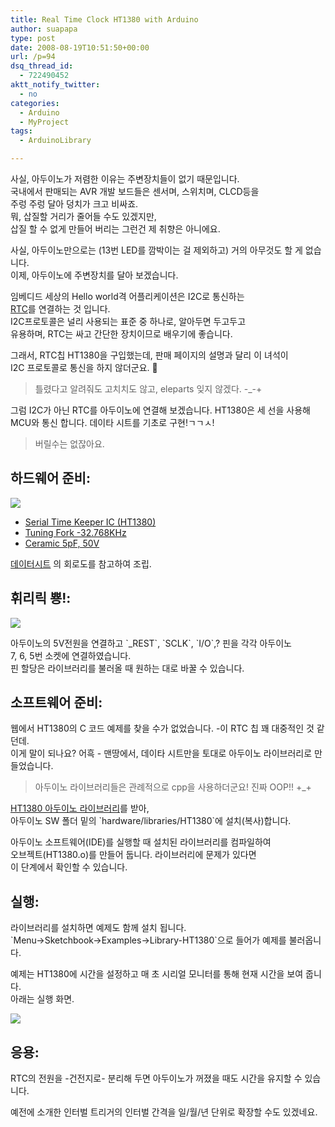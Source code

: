 ```yaml
---
title: Real Time Clock HT1380 with Arduino
author: suapapa
type: post
date: 2008-08-19T10:51:50+00:00
url: /p=94
dsq_thread_id:
  - 722490452
aktt_notify_twitter:
  - no
categories:
  - Arduino
  - MyProject
tags:
  - ArduinoLibrary

---
```

사실, 아두이노가 저렴한 이유는 주변장치들이 없기 때문입니다.  
국내에서 판매되는 AVR 개발 보드들은 센서며, 스위치며, CLCD등을  
주렁 주렁 달아 덩치가 크고 비싸죠.  
뭐, 삽질할 거리가 줄어들 수도 있겠지만,  
삽질 할 수 없게 만들어 버리는 그런건 제 취향은 아니에요.

사실, 아두이노만으로는 (13번 LED를 깜박이는 걸 제외하고) 거의 아무것도 할 게 없습니다.  
이제, 아두이노에 주변장치를 달아 보겠습니다.

임베디드 세상의 Hello world격 어플리케이션은 I2C로 통신하는  
[RTC](http://www.terms.co.kr/RTC.htm)를 연결하는 것 입니다.  
I2C프로토콜은 널리 사용되는 표준 중 하나로, 알아두면 두고두고  
유용하며, RTC는 싸고 간단한 장치이므로 배우기에 좋습니다.

그래서, RTC칩 HT1380을 구입했는데, 판매 페이지의 설명과 달리 이 녀석이  
I2C 프로토콜로 통신을 하지 않더군요. 🙁

> 틀렸다고 알려줘도 고치치도 않고, eleparts 잊지 않겠다. -_-+

그럼 I2C가 아닌 RTC를 아두이노에 연결해 보겠습니다. HT1380은 세 선을 사용해 MCU와 통신 합니다. 데이타 시트를 기초로 구현!ㄱㄱㅅ!

> 버릴수는 없잖아요.



## 하드웨어 준비:

![](https://homin.dev/asset/blog/2008/08/ht1380_parts.jpg)

- [Serial Time Keeper IC (HT1380)](https://www.eleparts.co.kr/view.php?cate1=&cate2=&cate3=&cate4=&item=10689&keyword=&u_n=25560&page=1)
- [Tuning Fork -32.768KHz](https://www.eleparts.co.kr/view.php?cate1=&cate2=&cate3=&cate4=&item=7537&keyword=&u_n=25560&page=1)
- [Ceramic 5pF, 50V](https://www.eleparts.co.kr/view.php?cate1=&cate2=&cate3=&cate4=&item=856&keyword=&u_n=25560&page=1)

[데이터시트](http://www.alldatasheet.co.kr/datasheet-pdf/pdf_kor/64412/HOLTEK/HT1380.html)
의 회로도를 참고하여 조립.

## 휘리릭 뿅!:

![](https://homin.dev/asset/blog/2008/08/ht1380_module.jpg)

아두이노의 5V전원을 연결하고 \`_REST\`, \`SCLK\`, \`I/O\`,? 핀을 각각 아두이노  
7, 6, 5번 소켓에 연결하였습니다.  
핀 할당은 라이브러리를 불러올 때 원하는 대로 바꿀 수 있습니다.

## 소프트웨어 준비:

웹에서 HT1380의 C 코드 예제를 찾을 수가 없었습니다. -이 RTC 칩 꽤 대중적인 것 같던데.  
이게 말이 되나요? 어흑 - 맨땅에서, 데이타 시트만을 토대로 아두이노 라이브러리로 만들었습니다.

> 아두이노 라이브러리들은 관례적으로 cpp을 사용하더군요! 진짜 OOP!! +_+

[HT1380 아두이노 라이브러리](https://github.com/suapapa/arduino_library_ht1380)를 받아,  
아두이노 SW 폴더 밑의 \`hardware/libraries/HT1380\`에 설치(복사)합니다.

아두이노 소프트웨어(IDE)를 실행할 때 설치된 라이브러리를 컴파일하여  
오브젝트(HT1380.o)를 만들어 둡니다. 라이브러리에 문제가 있다면  
이 단계에서 확인할 수 있습니다.

## 실행:

라이브러리를 설치하면 예제도 함께 설치 됩니다.  
\`Menu->Sketchbook->Examples->Library-HT1380\`으로 들어가 예제를 불러옵니다.

예제는 HT1380에 시간을 설정하고 매 초 시리얼 모니터를 통해 현재 시간을 보여 줍니다.  
아래는 실행 화면.

![](https://homin.dev/asset/blog/2008/08/arduino_ht1380_example.jpg)

## 응용:

RTC의 전원을 -건전지로- 분리해 두면 아두이노가 꺼졌을 때도 시간을 유지할 수 있습니다.

예전에 소개한 인터벌 트리거의 인터벌 간격을 일/월/년 단위로 확장할 수도 있겠네요.